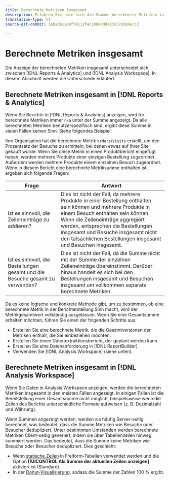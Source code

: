 ```yaml
---
title: Berechnete Metriken insgesamt
description: Erfahren Sie, wie sich die Summen berechneter Metriken in Analytics-Werkzeugen unterscheiden.
translation-type: ht
source-git-commit: 16ba0b12e0f70112f4c10804d0a13c278388ecc2

---
```



# Berechnete Metriken insgesamt

Die Anzeige der berechneten Metriken insgesamt unterscheidet sich zwischen [!DNL Reports & Analytics] und [!DNL Analysis Workspace]. In diesem Abschnitt werden die Unterschiede erläutert.

## Berechnete Metriken insgesamt in [!DNL Reports & Analytics]

Wenn Sie Berichte in [!DNL Reports & Analytics] anzeigen, wird für berechnete Metriken immer `n/a` unter der Summe angezeigt. Da alle berechneten Metriken benutzerspezifisch sind, ergibt diese Summe in vielen Fällen keinen Sinn. Siehe folgendes Beispiel:

Ihre Organisation hat die berechnete Metrik `orders`/`visits` erstellt, um den Prozentsatz der Besuche zu ermitteln, bei denen etwas auf Ihrer Site gekauft wurde. Wenn Sie diese Metrik in einen Produktbericht eingefügt haben, werden mehrere Produkte einer einzigen Bestellung zugeordnet. Außerdem werden mehrere Produkte einem einzelnen Besuch zugeordnet. Wenn in diesem Bericht eine berechnete Metriksumme enthalten ist, ergeben sich folgende Fragen:

| Frage | Antwort |
|---|---|
| Ist es sinnvoll, die Zeileneinträge zu addieren? | Dies ist nicht der Fall, da mehrere Produkte in einer Bestellung enthalten sein können und mehrere Produkte in einem Besuch enthalten sein können. Wenn die Zeileneinträge aggregiert werden, entsprechen die Bestellungen insgesamt und Besuche insgesamt nicht den tatsächlichen Bestellungen insgesamt und Besuchen insgesamt. |
| Ist es sinnvoll, die Bestellungen gesamt und die Besuche gesamt zu verwenden? | Dies ist nicht der Fall, da die Summe nicht mit der Summe der einzelnen Zeileneinträge übereinstimmt. Darüber hinaus handelt es sich bei den Bestellungen insgesamt und Besuchen insgesamt um vollkommen separate berechnete Metriken. |

Da es keine logische und konkrete Methode gibt, um zu bestimmen, ob eine berechnete Metrik in der Berichterstellung Sinn macht, wird der Metrikgesamtwert vollständig ausgelassen. Wenn Sie eine Gesamtsumme erhalten möchten, führen Sie einen der folgenden Schritte aus:

* Erstellen Sie eine berechnete Metrik, die die Gesamtversionen der Metriken enthält, die Sie einbeziehen möchten.
* Erstellen Sie einen Datenextraktionsbericht, der geplant werden kann.
* Erstellen Sie eine Datenanforderung in [!DNL ReportBuilder].
* Verwenden Sie [!DNL Analysis Workspace] (siehe unten).

## Berechnete Metriken insgesamt in [!DNL Analysis Workspace]

Wenn Sie Daten in Analysis Workspace anzeigen, werden die berechneten Metriken insgesamt in den meisten Fällen angezeigt. In einigen Fällen ist die Bereitstellung einer Gesamtsumme nicht möglich, beispielsweise wenn die Zeilen des Berichts unterschiedliche Formate aufweisen (z. B. Dezimalzahl und Währung).

Wenn Summen angezeigt werden, werden sie häufig Server-seitig berechnet, was bedeutet, dass die Summe Metriken wie Besuche oder Besucher dedupliziert. Unter bestimmten Umständen werden berechnete Metriken Client-seitig generiert, indem sie über Tabellenzeilen hinweg summiert werden. Das bedeutet, dass die Summe keine Metriken wie Besuche oder Besucher dedupliziert. Dies geschieht:

* Wenn [statische Zeilen](/help/analyze/analysis-workspace/build-workspace-project/column-row-settings/manual-vs-dynamic-rows.md) in Freiform-Tabellen verwendet werden und die Option **[!UICONTROL Als Summe der aktuellen Zeilen anzeigen]** aktiviert ist (Standard).
* In der [Donut-Visualisierung](/help/analyze/analysis-workspace/visualizations/donut.md), sodass die Summe der Zahlen 100 % ergibt.

